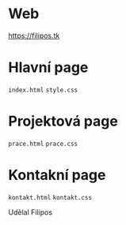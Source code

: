 # Web

https://filipos.tk

# Hlavní page

`index.html`
`style.css`

# Projektová page

`prace.html`
`prace.css`

# Kontakní page

`kontakt.html`
`kontakt.css`



Udělal Filipos
